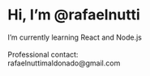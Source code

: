 <h1>Hi, I’m @rafaelnutti</h1> 
<p1>I’m currently learning React and Node.js <br><br>
Professional contact: <br> rafaelnuttimaldonado@gmail.com</p1>
